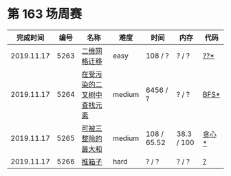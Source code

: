 # 第 163 场周赛


**完成时间**|**编号**|**名称**|**难度**|**时间**|**内存**|**代码**
--------|--------|--------|------------|--------|--------|--------
2019.11.17|5263|[二维网格迁移](/第%20163%20场周赛/5263.%20二维网格迁移/question.md)|easy|108 / ?|? / ?|[??*](/第%20163%20场周赛/5263.%20二维网格迁移/javascript/ac_v1.js)
2019.11.17|5264|[在受污染的二叉树中查找元素](/第%20163%20场周赛/5264.%20在受污染的二叉树中查找元素/question.md)|medium|6456 / ?|? / ?|[BFS*](/第%20163%20场周赛/5256.%20在受污染的二叉树中查找元素/javascript/ac_v1.js)
2019.11.17|5265|[可被三整除的最大和](/第%20163%20场周赛/5265.%20可被三整除的最大和/question.md)|medium|108 / 65.52|38.3 / 100|[贪心*](/第%20163%20场周赛/5265.%20可被三整除的最大和/javascript/ac_v1.js)
2019.11.17|5266|[推箱子](/第%20163%20场周赛/5258.%20得分最高的单词集合/question.md)|hard|? / ?|? / ?|[?](/第%20163%20场周赛/5266.%20推箱子/javascript/ac_v1.js)
